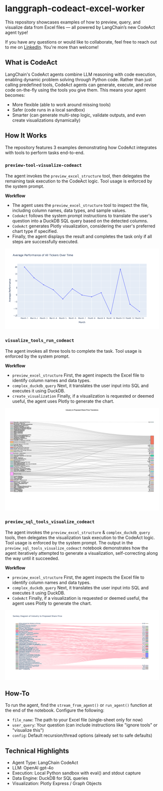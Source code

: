 # langgraph-codeact-excel-worker

This repository showcases examples of how to preview, query, and visualize data from Excel files — all powered by LangChain’s new CodeAct agent type!

If you have any questions or would like to collaborate, feel free to reach out to me on [LinkedIn](https://www.linkedin.com/in/jenya-stoeva-60477249/). You're more than welcome!

## What is CodeAct

LangChain's CodeAct agents combine LLM reasoning with code execution, enabling dynamic problem solving through Python code. Rather than just calling predefined tools, CodeAct agents can generate, execute, and revise code on-the-fly using the tools you give them. This means your agent becomes:

* More flexible (able to work around missing tools)
* Safer (code runs in a local sandbox)
* Smarter (can generate multi-step logic, validate outputs, and even create visualizations dynamically)


## How It Works

The repository features 3 examples demonstrating how CodeAct integrates with tools to perform tasks end-to-end.


### ```preview-tool-visualize-codeact```

The agent invokes the ```preview_excel_structure``` tool, then delegates the remaining task execution to the CodeAct logic. Tool usage is enforced by the system prompt.

**Workflow**

* The agent uses the ```preview_excel_structure``` tool to inspect the file, including column names, data types, and sample values.
* ```CodeAct``` follows the system prompt instructions to translate the user's question into a DuckDB SQL query based on the detected columns.
* ```CodeAct``` generates Plotly visualization, considering the user's preferred chart type if specified.
* Finally, the agent displays the result and completes the task only if all steps are successfully executed.

![preview-tool-visualize-codeact visualization](preview-tool-visualize-codeact.png)


### ```visualize_tools_run_codeact```

The agent invokes all three tools to complete the task. Tool usage is enforced by the system prompt.

**Workflow**

* ```preview_excel_structure``` First, the agent inspects the Excel file to identify column names and data types.
* ```complex_duckdb_query``` Next, it translates the user input into SQL and executes it using DuckDB.
* ```create_visualization``` Finally, if a visualization is requested or deemed useful, the agent uses Plotly to generate the chart.

![visualize_tools_run_codeact visualization](visualize_tools_run_codeact.png)

### ```preview_sql_tools_visualize_codeact```

The agent invokes the ```preview_excel_structure``` & ```complex_duckdb_query``` tools, then delegates the visualization task execution to the CodeAct logic. Tool usage is enforced by the system prompt.
The output in the ```preview_sql_tools_visualize_codeact``` notebook demonstrates how the agent iteratively attempted to generate a visualization, self-correcting along the way until it succeeded.

**Workflow**

* ```preview_excel_structure``` First, the agent inspects the Excel file to identify column names and data types.
* ```complex_duckdb_query``` Next, it translates the user input into SQL and executes it using DuckDB.
* ```CodeAct``` Finally, if a visualization is requested or deemed useful, the agent uses Plotly to generate the chart.

![preview_sql_tools_visualize_codeact visualization](preview_sql_tools_visualize_codeact.png)


## How-To

To run the agent, find the ```stream_from_agent()``` or ```run_agent()``` function at the end of the notebook. Configure the following:

* ```file_name```: The path to your Excel file (single-sheet only for now)
* ```user_query```: Your question (can include instructions like "ignore tools" or "visualize this")
* ```config```: Default recursion/thread options (already set to safe defaults)
  

## Technical Highlights

* Agent Type: LangChain CodeAct
* LLM: OpenAI gpt-4o
* Execution: Local Python sandbox with eval() and stdout capture
* Data Engine: DuckDB for SQL queries
* Visualization: Plotly Express / Graph Objects





